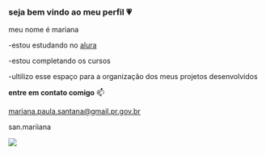 ### seja bem vindo ao meu perfil 💗


meu nome é mariana 

-estou estudando no [alura](http://www.alura.com.br)

-estou completando os cursos

-ultilizo esse espaço para a organização dos meus projetos desenvolvidos

**entre em contato comigo** 📫

mariana.paula.santana@gmail.pr.gov.br

san.mariiana

![](https://media.tenor.com/VjZRBQCEHRgAAAAM/precious-kitty.gif)
